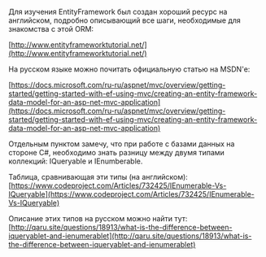Для изучения EntityFramework был создан хороший ресурс на английском, подробно описывающий все шаги, необходимые для знакомства с этой ORM:

[http://www.entityframeworktutorial.net/](http://www.entityframeworktutorial.net/)

На русском языке можно почитать официальную статью на MSDN'e:

[https://docs.microsoft.com/ru-ru/aspnet/mvc/overview/getting-started/getting-started-with-ef-using-mvc/creating-an-entity-framework-data-model-for-an-asp-net-mvc-application](https://docs.microsoft.com/ru-ru/aspnet/mvc/overview/getting-started/getting-started-with-ef-using-mvc/creating-an-entity-framework-data-model-for-an-asp-net-mvc-application)

Отдельным пунктом замечу, что при работе с базами данных на стороне C\#, необходимо знать разницу между двумя типами коллекций: IQueryable и IEnumberable.

Таблица, сравнивающая эти типы \(на английском\):  
[https://www.codeproject.com/Articles/732425/IEnumerable-Vs-IQueryable](https://www.codeproject.com/Articles/732425/IEnumerable-Vs-IQueryable)

Описание этих типов на русском можно найти тут: [http://qaru.site/questions/18913/what-is-the-difference-between-iqueryablet-and-ienumerablet](http://qaru.site/questions/18913/what-is-the-difference-between-iqueryablet-and-ienumerablet)

